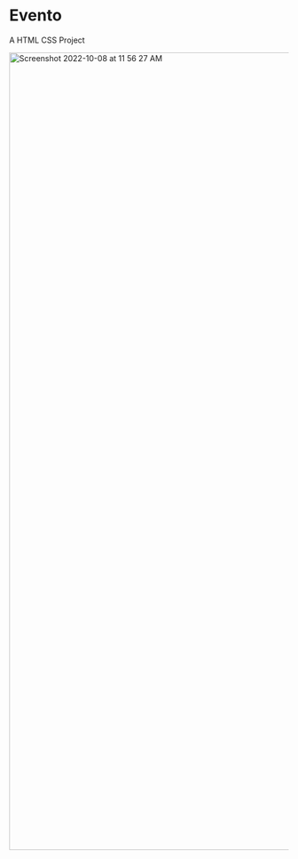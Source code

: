 # Evento

A HTML CSS Project 

<img width="1438" alt="Screenshot 2022-10-08 at 11 56 27 AM" src="https://user-images.githubusercontent.com/45584722/194692822-35f1728d-39fc-4b4c-8b8e-1004e872ced0.png">
